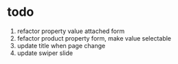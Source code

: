 # todo

1. refactor property value attached form
2. fefactor product property form, make value selectable
3. update title when page change
4. update swiper slide 
